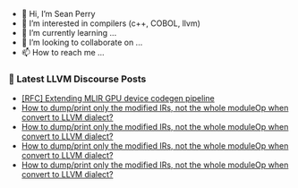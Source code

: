 - 👋 Hi, I’m Sean Perry
- 👀 I’m interested in compilers (c++, COBOL, llvm)
- 🌱 I’m currently learning ...
- 💞️ I’m looking to collaborate on ...
- 📫 How to reach me ...

<!---
s66perry/s66perry is a ✨ special ✨ repository because its `README.md` (this file) appears on your GitHub profile.
You can click the Preview link to take a look at your changes.
--->
### 📕 Latest LLVM Discourse Posts

<!-- DISCOURSE-LLVM:START -->
- [[RFC] Extending MLIR GPU device codegen pipeline](https://discourse.llvm.org/t/rfc-extending-mlir-gpu-device-codegen-pipeline/70199?page=3#post_58)
- [How to dump/print only the modified IRs, not the whole moduleOp when convert to LLVM dialect?](https://discourse.llvm.org/t/how-to-dump-print-only-the-modified-irs-not-the-whole-moduleop-when-convert-to-llvm-dialect/72333#post_5)
- [How to dump/print only the modified IRs, not the whole moduleOp when convert to LLVM dialect?](https://discourse.llvm.org/t/how-to-dump-print-only-the-modified-irs-not-the-whole-moduleop-when-convert-to-llvm-dialect/72333#post_4)
- [How to dump/print only the modified IRs, not the whole moduleOp when convert to LLVM dialect?](https://discourse.llvm.org/t/how-to-dump-print-only-the-modified-irs-not-the-whole-moduleop-when-convert-to-llvm-dialect/72333#post_3)
- [How to dump/print only the modified IRs, not the whole moduleOp when convert to LLVM dialect?](https://discourse.llvm.org/t/how-to-dump-print-only-the-modified-irs-not-the-whole-moduleop-when-convert-to-llvm-dialect/72333#post_2)
<!-- DISCOURSE-LLVM:END -->
